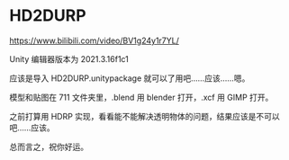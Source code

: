 # HD2DURP

https://www.bilibili.com/video/BV1g24y1r7YL/

Unity 编辑器版本为 2021.3.16f1c1

应该是导入 HD2DURP.unitypackage 就可以了用吧……应该……嗯。

模型和贴图在 711 文件夹里，.blend 用 blender 打开，.xcf 用 GIMP 打开。

之前打算用 HDRP 实现，看看能不能解决透明物体的问题，结果应该是不可以吧……应该。

总而言之，祝你好运。
